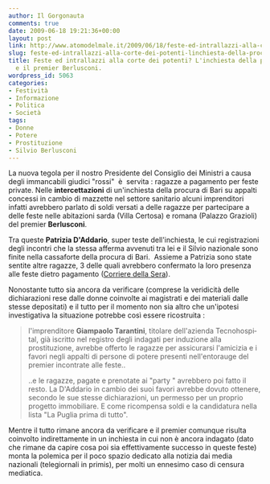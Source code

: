 ```yaml
---
author: Il Gorgonauta
comments: true
date: 2009-06-18 19:21:36+00:00
layout: post
link: http://www.atomodelmale.it/2009/06/18/feste-ed-intrallazzi-alla-corte-dei-potenti-linchiesta-della-procura-di-bari-e-il-premier-berlusconi/
slug: feste-ed-intrallazzi-alla-corte-dei-potenti-linchiesta-della-procura-di-bari-e-il-premier-berlusconi
title: Feste ed intrallazzi alla corte dei potenti? L'inchiesta della procura di Bari
  e il premier Berlusconi.
wordpress_id: 5063
categories:
- Festività
- Informazione
- Politica
- Società
tags:
- Donne
- Potere
- Prostituzione
- Silvio Berlusconi
---
```


La nuova tegola per il nostro Presidente del Consiglio dei Ministri a causa degli immancabili giudici "rossi"  è  servita : ragazze a pagamento per feste private. Nelle **intercettazioni** di un'inchiesta della procura di Bari su appalti concessi in cambio di mazzette nel settore sanitario alcuni imprenditori infatti avrebbero parlato di soldi versati a delle ragazze per partecipare a delle feste nelle abitazioni sarda (Villa Certosa) e romana (Palazzo Grazioli) del premier **Berlusconi**.

Tra queste **Patrizia D'Addario**, super teste dell'inchiesta, le cui registrazioni degli incontri che la stessa afferma avvenuti tra lei e il Silvio nazionale sono finite nella cassaforte della procura di Bari.  Assieme a Patrizia sono state sentite altre ragazze, 3 delle quali avrebbero confermato la loro presenza alle feste dietro pagamento ([Corriere della Sera](http://www.corriere.it/politica/09_giugno_18/sarzanini_daddario_berlusconi_0b394096-5bc7-11de-b8d9-00144f02aabc.shtml)).

Nonostante tutto sia ancora da verificare (comprese la veridicità delle dichiarazioni rese dalle donne coinvolte ai magistrati e dei materiali dalle stesse depositati) e il tutto per il momento non sia altro che un'ipotesi investigativa la situazione potrebbe così essere ricostruita :


<blockquote><!-- more -->


l'imprenditore **Giampaolo Taranti­ni**, titolare dell'azienda Tecnohospi­tal, già iscritto nel registro degli indagati per induzione alla prostituzione, avrebbe offerto le ragazze per assicurarsi l'amicizia e i favori negli appalti di persone di potere presenti nell'entorauge del premier incontrate alle feste..

..e le ragazze, pagate e prenotate ai "party " avrebbero poi fatto il resto. La D'Addario in cambio dei suoi favori avrebbe dovuto ottenere, secondo le sue stesse dichiarazioni, un permesso per un proprio progetto immobiliare. E come ricompensa soldi e la candidatura nella lista "La Puglia prima di tutto".</blockquote>


Mentre il tutto rimane ancora da verificare e il premier comunque risulta coinvolto indirettamente in un inchiesta in cui non è ancora indagato (dato che rimane da capire cosa poi sia effettivamente successo in queste feste) monta la polemica per il poco spazio dedicato alla notizia dai media nazionali (telegiornali in primis), per molti un ennesimo caso di censura mediatica.

